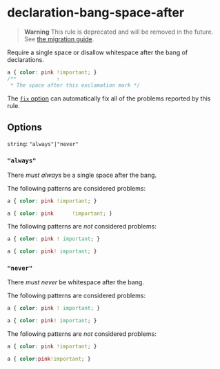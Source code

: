# declaration-bang-space-after

> **Warning** This rule is deprecated and will be removed in the future. See [the migration guide](https://github.com/stylelint/stylelint/tree/15.2.0/docs/migration-guide/to-15.md).

Require a single space or disallow whitespace after the bang of declarations.

<!-- prettier-ignore -->
```css
a { color: pink !important; }
/**             ↑
 * The space after this exclamation mark */
```

The [`fix` option](https://github.com/stylelint/stylelint/tree/15.2.0/docs/user-guide/options.md#fix) can automatically fix all of the problems reported by this rule.

## Options

`string`: `"always"|"never"`

### `"always"`

There _must always_ be a single space after the bang.

The following patterns are considered problems:

<!-- prettier-ignore -->
```css
a { color: pink !important; }
```

<!-- prettier-ignore -->
```css
a { color: pink      !important; }
```

The following patterns are _not_ considered problems:

<!-- prettier-ignore -->
```css
a { color: pink ! important; }
```

<!-- prettier-ignore -->
```css
a { color: pink! important; }
```

### `"never"`

There _must never_ be whitespace after the bang.

The following patterns are considered problems:

<!-- prettier-ignore -->
```css
a { color: pink ! important; }
```

<!-- prettier-ignore -->
```css
a { color: pink! important; }
```

The following patterns are _not_ considered problems:

<!-- prettier-ignore -->
```css
a { color: pink !important; }
```

<!-- prettier-ignore -->
```css
a { color:pink!important; }
```
